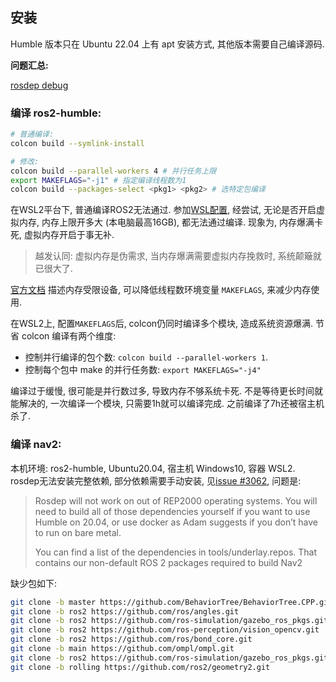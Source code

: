 ## 安装

Humble 版本只在 Ubuntu 22.04 上有 apt 安装方式, 其他版本需要自己编译源码.

**问题汇总:**

[rosdep debug](https://zhuanlan.zhihu.com/p/128035718)

### 编译 ros2-humble:

```bash
# 普通编译:
colcon build --symlink-install

# 修改:
colcon build --parallel-workers 4 # 并行任务上限
export MAKEFLAGS="-j1" # 指定编译线程数为1
colcon build --packages-select <pkg1> <pkg2> # 选特定包编译
```

在WSL2平台下, 普通编译ROS2无法通过. 参加[WSL配置](../Linux/Distributions/WSL/WSL.md), 经尝试, 无论是否开启虚拟内存, 内存上限开多大 (本电脑最高16GB), 都无法通过编译. 现象为, 内存爆满卡死, 虚拟内存开启于事无补. 

> 越发认同: 虚拟内存是伪需求, 当内存爆满需要虚拟内存挽救时, 系统颠簸就已很大了.

[官方文档](https://docs.ros.org/en/humble/How-To-Guides/Installation-Troubleshooting.html#linux-troubleshooting) 描述内存受限设备, 可以降低线程数环境变量 `MAKEFLAGS`, 来减少内存使用.

在WSL2上, 配置`MAKEFLAGS`后, colcon仍同时编译多个模块, 造成系统资源爆满. 节省 colcon 编译有两个维度:
- 控制并行编译的包个数: `colcon build --parallel-workers 1`. 
- 控制每个包中 make 的并行任务数: `export MAKEFLAGS="-j4"`

编译过于缓慢, 很可能是并行数过多, 导致内存不够系统卡死. 不是等待更长时间就能解决的, 一次编译一个模块, 只需要1h就可以编译完成. 之前编译了7h还被宿主机杀了.

### 编译 nav2:

本机环境: ros2-humble, Ubuntu20.04, 宿主机 Windows10, 容器 WSL2. rosdep无法安装完整依赖, 部分依赖需要手动安装, 见[issue #3062](https://github.com/ros-planning/navigation2/issues/3062), 问题是:

>Rosdep will not work on out of REP2000 operating systems. You will need to build all of those dependencies yourself if you want to use Humble on 20.04, or use docker as Adam suggests if you don’t have to run on bare metal.
>
> You can find a list of the dependencies in tools/underlay.repos. That contains our non-default ROS 2 packages required to build Nav2

缺少包如下:
```bash
git clone -b master https://github.com/BehaviorTree/BehaviorTree.CPP.git
git clone -b ros2 https://github.com/ros/angles.git
git clone -b ros2 https://github.com/ros-simulation/gazebo_ros_pkgs.git
git clone -b ros2 https://github.com/ros-perception/vision_opencv.git
git clone -b ros2 https://github.com/ros/bond_core.git
git clone -b main https://github.com/ompl/ompl.git
git clone -b ros2 https://github.com/ros-simulation/gazebo_ros_pkgs.git
git clone -b rolling https://github.com/ros2/geometry2.git
```
